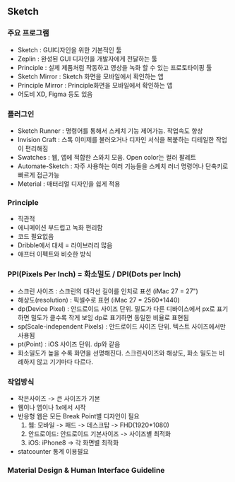 Sketch
---

### 주요 프로그램
  * Sketch : GUI디자인을 위한 기본적인 툴
  * Zeplin : 완성된 GUI 디자인을 개발자에게 전달하는 툴
  * Principle : 실제 제품처럼 작동하고 영상을 녹화 할 수 있는 프로토타이핑 툴
  * Sketch Mirror : Sketch 화면을 모바일에서 확인하는 앱
  * Principle Mirror : Principle화면을 모바일에서 확인하는 앱
  * 어도비 XD, Figma 등도 있음
  
  
### 플러그인
  * Sketch Runner : 명령어를 통해서 스케치 기능 제어가능. 작업속도 향상
  * Invision Craft : 스톡 이미제를 불러오거나 디자인 서식을 복붙하는 디테일한 작업이 편리해짐
  * Swatches : 웹, 앱에 적합한 스와치 모음. Open color는 컬러 팔레트
  * Automate-Sketch : 자주 사용하는 여러 기능들을 스케치 러너 명령어나 단축키로 빠르게 접근가능
  * Meterial : 매터리얼 디자인을 쉽게 적용
  

### Principle
  * 직관적
  * 에니메이션 부드럽고 녹화 편리함
  * 코드 필요없음
  * Dribble에서 대세 = 라이브러리 많음
  * 애프터 이펙트와 비슷한 방식


### PPI(Pixels Per Inch) = 화소밀도 / DPI(Dots per Inch)
  * 스크린 사이즈 : 스크린의 대각선 길이를 인치로 표션 (iMac 27 = 27")
  * 해상도(resolution) : 픽셀수로 표현 (iMac 27 = 2560*1440)
  * dp(Device Pixel) : 안드로이드 사이즈 단위. 밀도가 다른 디바이스에서 px로 표기하면 밀도가 클수록 작게 보임 dp로 표기하면 동일한 비율로 표현됨
  * sp(Scale-independent Pixels) : 안드로이드 사이즈 단위. 텍스트 사이즈에서만 사용됨
  * pt(Point) : iOS 사이즈 단위. dp와 같음
  * 화소밀도가 높을 수록 화면을 선명해진다. 스크린사이즈와 해상도, 화소 밀도는 비례하지 않고 기기마다 다르다.
  


### 작업방식
  * 작은사이즈 -> 큰 사이즈가 기본
  * 웹이나 앱이나 1x에서 시작
  * 반응형 웹은 모든 Break Point별 디자인이 필요
    1. 웹: 모바일 -> 패드 -> 데스크탑 -> FHD(1920*1080)
    2. 안드로이드: 안드로이드 기본사이즈 -> 사이즈별 최적화 
    3. iOS: iPhone8 -> 각 화면별 최적화
  * statcounter 통계 이용필요
  
  
  
### Material Design & Human Interface Guideline

    



  

